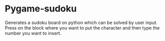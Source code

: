# Pygame-sudoku

Generates a sudoku board on python which can be solved by user input. Press on the block where you want to put the character and then type the number you want to insert.
